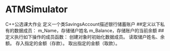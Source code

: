 # ATMSimulator
C++公选课大作业
定义一个类SavingsAccount描述银行储蓄账户
##定义以下私有的数据成员：
 m_Name，存储储户姓名
 m_Balance，存储账户的当前余额
##定义执行如下操作的成员函数：
 创建对象时初始化数据成员。
 读取储户姓名、余额。
 存入指定的金额（存款）。
 取出指定的金额（取款）。
